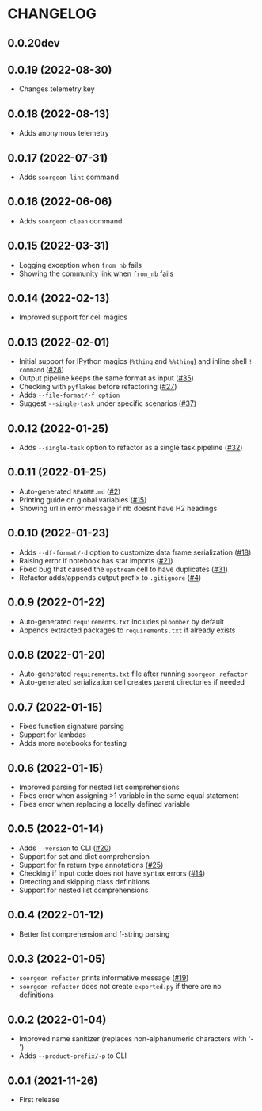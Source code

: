 # CHANGELOG

## 0.0.20dev

## 0.0.19 (2022-08-30)
* Changes telemetry key

## 0.0.18 (2022-08-13)
* Adds anonymous telemetry

## 0.0.17 (2022-07-31)
* Adds `soorgeon lint` command

## 0.0.16 (2022-06-06)
* Adds `soorgeon clean` command

## 0.0.15 (2022-03-31)
* Logging exception when `from_nb` fails
* Showing the community link when `from_nb` fails

## 0.0.14 (2022-02-13)
* Improved support for cell magics

## 0.0.13 (2022-02-01)
* Initial support for IPython magics (`%thing` and `%%thing`) and inline shell `! command` ([#28](https://github.com/ploomber/soorgeon/issues/28))
* Output pipeline keeps the same format as input ([#35](https://github.com/ploomber/soorgeon/issues/35))
* Checking with `pyflakes` before refactoring ([#27](https://github.com/ploomber/soorgeon/issues/27))
* Adds `--file-format/-f option`
* Suggest `--single-task` under specific scenarios ([#37](https://github.com/ploomber/soorgeon/issues/37))

## 0.0.12 (2022-01-25)
* Adds `--single-task` option to refactor as a single task pipeline ([#32](https://github.com/ploomber/soorgeon/issues/32))

## 0.0.11 (2022-01-25)
* Auto-generated `README.md` ([#2](https://github.com/ploomber/soorgeon/issues/2))
* Printing guide on global variables ([#15](https://github.com/ploomber/soorgeon/issues/15))
* Showing url in error message if nb doesnt have H2 headings

## 0.0.10 (2022-01-23)
* Adds `--df-format/-d` option to customize data frame serialization ([#18](https://github.com/ploomber/soorgeon/issues/18))
* Raising error if notebook has star imports ([#21](https://github.com/ploomber/soorgeon/issues/21))
* Fixed bug that caused the `upstream` cell to have duplicates ([#31](https://github.com/ploomber/soorgeon/issues/31))
* Refactor adds/appends output prefix to `.gitignore` ([#4](https://github.com/ploomber/soorgeon/issues/4))

## 0.0.9 (2022-01-22)
* Auto-generated `requirements.txt` includes `ploomber` by default
* Appends extracted packages to `requirements.txt` if already exists

## 0.0.8 (2022-01-20)
* Auto-generated `requirements.txt` file after running `soorgeon refactor`
* Auto-generated serialization cell creates parent directories if needed

## 0.0.7 (2022-01-15)
* Fixes function signature parsing
* Support for lambdas
* Adds more notebooks for testing

## 0.0.6 (2022-01-15)
* Improved parsing for nested list comprehensions
* Fixes error when assigning >1 variable in the same equal statement
* Fixes error when replacing a locally defined variable

## 0.0.5 (2022-01-14)
* Adds `--version` to CLI ([#20](https://github.com/ploomber/soorgeon/issues/20))
* Support for set and dict comprehension
* Support for fn return type annotations ([#25](https://github.com/ploomber/soorgeon/issues/25))
* Checking if input code does not have syntax errors ([#14](https://github.com/ploomber/soorgeon/issues/14))
* Detecting and skipping class definitions
* Support for nested list comprehensions

## 0.0.4 (2022-01-12)
* Better list comprehension and f-string parsing

## 0.0.3 (2022-01-05)
* `soorgeon refactor` prints informative message ([#19](https://github.com/ploomber/soorgeon/issues/19))
* `soorgeon refactor` does not create `exported.py` if there are no definitions

## 0.0.2 (2022-01-04)
* Improved name sanitizer (replaces non-alphanumeric characters with '-')
* Adds `--product-prefix/-p` to CLI

## 0.0.1 (2021-11-26)

* First release

